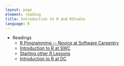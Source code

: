 ```yaml
---
layout: page
element: reading
title: Introduction to R and RStudio
language: R
---
```

   
* Readings
  * [R Programming -- Novice at Software Carpentry](http://swcarpentry.github.io/r-novice-inflammation/)
  * [Introduction to R at SWC](https://swcarpentry.github.io/r-novice-inflammation/05-cmdline/)
  * [Starting other R Lessons](http://www.datacarpentry.org/R-ecology-lesson/00-before-we-start.html)
  * [Introduction to R at DC](http://www.datacarpentry.org/R-ecology-lesson/01-intro-to-r.html)

